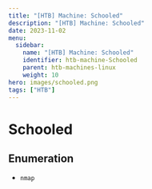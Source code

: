 ```yaml
---
title: "[HTB] Machine: Schooled"
description: "[HTB] Machine: Schooled"
date: 2023-11-02
menu:
  sidebar:
    name: "[HTB] Machine: Schooled"
    identifier: htb-machine-Schooled
    parent: htb-machines-linux
    weight: 10
hero: images/schooled.png
tags: ["HTB"]
---
```


# Schooled
## Enumeration
- `nmap`